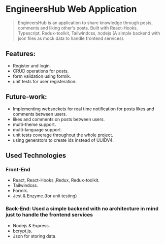 # EngineersHub Web Application
> EngineersHub is an application to share knowledge through posts, comments and liking other's posts. Built with React-Hooks, Typescript, Redux-toolkit, Tailwindcss, nodejs (A simple backend with json files as mock data to handle frontend services).

## Features:

- Register and login.
- CRUD operations for posts.
- form validation using formik.
- unit tests for user registeration. 

## Future-work:
- Implementing websockets for real time notification for posts likes and comments between users.
- likes and comments on posts between users.
- multi-theme support.
- multi-language support.
- unit tests coverage throughout the whole project.
- using generators to create ids instead of UUIDV4.

## Used Technologies
### Front-End

- React, React-Hooks ,Redux, Redux-toolkit.
- Tailwindcss.
- Formik.
- Jest & Enzyme.(for unit testing)

### Back-End: Used a simple backend with no architecture in mind just to handle the frontend services
- Nodejs & Express.
- bcrypt.js.
- Json for storing data.
